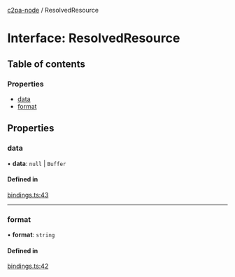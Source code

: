 [c2pa-node](../README.md) / ResolvedResource

# Interface: ResolvedResource

## Table of contents

### Properties

- [data](ResolvedResource.md#data)
- [format](ResolvedResource.md#format)

## Properties

### data

• **data**: ``null`` \| `Buffer`

#### Defined in

[bindings.ts:43](https://github.com/contentauth/c2pa-node/blob/ba516c3/js-src/bindings.ts#L43)

___

### format

• **format**: `string`

#### Defined in

[bindings.ts:42](https://github.com/contentauth/c2pa-node/blob/ba516c3/js-src/bindings.ts#L42)
